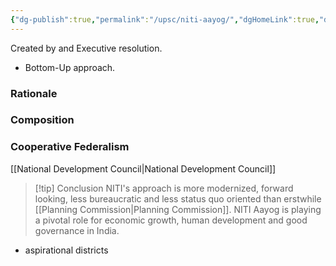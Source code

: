 ```yaml
---
{"dg-publish":true,"permalink":"/upsc/niti-aayog/","dgHomeLink":true,"dgPassFrontmatter":false}
---
```


Created by and Executive resolution. 

- Bottom-Up approach.

### Rationale

### Composition 

### Cooperative Federalism 



[[National Development Council|National Development Council]]



>[!tip] Conclusion
>NITI's approach is more modernized, forward looking, less bureaucratic and less status quo oriented than erstwhile [[Planning Commission|Planning Commission]].
>NITI Aayog is playing a pivotal role for economic growth, human development and good governance in India.

- aspirational districts